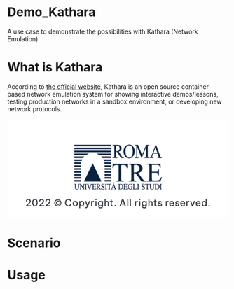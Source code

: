 # Demo_Kathara

A use case to demonstrate the possibilities with Kathara (Network Emulation)

# What is Kathara

According to [the official website](https://kathara.org), Kathara is an open source container-based network emulation system for showing interactive demos/lessons, testing production networks in a sandbox environment, or developing new network protocols.

![credit for the framework](https://github.com/Eunnella/Demo_Kathara/blob/72143ccb74fede46a75974f0d91b514f6340528f/Images/copyright.png)

# Scenario


# Usage
